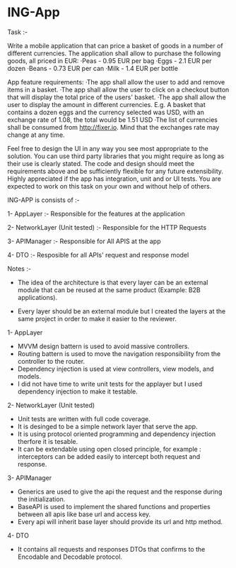 # ING-App

Task :- 

Write a mobile application that can price a basket of goods in a number of different currencies.
The application shall allow to purchase the following goods, all priced in EUR:
·Peas - 0.95 EUR per bag
·Eggs - 2.1 EUR per dozen
·Beans - 0.73 EUR per can
·Milk - 1.4 EUR per bottle

App feature requirements:
·The app shall allow the user to add and remove items in a basket.
·The app shall allow the user to click on a checkout button that will display the total price of the users' basket.
·The app shall allow the user to display the amount in different currencies. E.g. A basket that contains a dozen eggs and the currency selected was USD, with an exchange rate of 1.08, the total would be 1.51 USD
·The list of currencies shall be consumed from http://fixer.io. Mind that the exchanges rate may change at any time. 

Feel free to design the UI in any way you see most appropriate to the solution.
You can use third party libraries that you might require as long as their use is clearly stated. 
The code and design should meet the requirements above and be sufficiently flexible for any future extensibility.
Highly appreciated if the app has integration, unit and or UI tests.
You are expected to work on this task on your own and without help of others.

ING-APP is consists of :- 

 1- AppLayer                   :- Responsible for the features at the application
 
 2- NetworkLayer (Unit tested) :- Responsible for the HTTP Requests
 
 3- APIManager                 :- Responsible for All APIS at the app 
 
 4- DTO                        :- Resposible for all APIs' request and response model 

 
 Notes :- 
 
 - The idea of the architecture is that every layer can be an external module that can be reused at the same product (Example:
   B2B applications).
   
 - Every layer should be an external module but I created the layers at the same project in order to make it easier to the
   reviewer.
 
 
1- AppLayer 
 
 - MVVM design battern is used to avoid massive controllers.
 - Routing battern is used to move the navigation responsibility from the controller to the router.
 - Dependency injection is used at view controllers, view models, and models.
 - I did not have time to write unit tests for the applayer but I used dependency injection to make it testable.
 
2- NetworkLayer (Unit tested)

- Unit tests are written with full code coverage.
- It is desinged to be a simple network layer that serve the app.
- It is using protocol oriented programming and dependency injection therfore it is tesable.
- It can be extendable using open closed principle, for example : interceptors can be added easily to intercept both request and response.

3- APIManager

- Generics are used to give the api the request and the response during the initialization.
- BaseAPI is used to implement the shared functions and properties between all apis like base url and access key.
- Every api will inherit base layer should provide its url and http method.

4- DTO

- It contains all requests and responses DTOs that confirms to the Encodable and Decodable protocol. 
